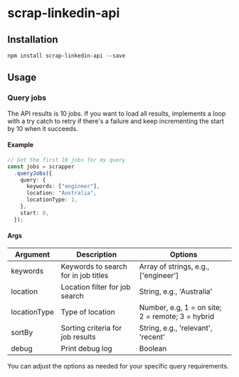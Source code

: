 # scrap-linkedin-api

## Installation

`npm install scrap-linkedin-api --save`

## Usage

### Query jobs

The API results is 10 jobs. If you want to load all results, implements a loop with a try catch to retry if there's a failure and keep incrementing the start by 10 when it succeeds.

#### Example

```Typescript
// Get the first 10 jobs for my query
const jobs = scrapper
  .queryJobs({
    query: {
      keywords: ["engineer"],
      location: "Australia",
      locationType: 1,
    },
    start: 0,
  });
```

#### Args

| Argument     | Description                          | Options                                          |
| ------------ | ------------------------------------ | ------------------------------------------------ |
| keywords     | Keywords to search for in job titles | Array of strings, e.g., ['engineer']             |
| location     | Location filter for job search       | String, e.g., 'Australia'                        |
| locationType | Type of location                     | Number, e.g, 1 = on site; 2 = remote; 3 = hybrid |
| sortBy       | Sorting criteria for job results     | String, e.g., 'relevant', 'recent'               |
| debug        | Print debug log                      | Boolean                                          |

You can adjust the options as needed for your specific query requirements.
